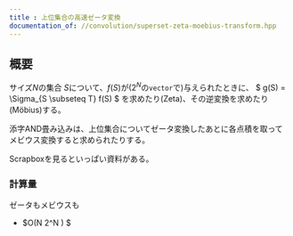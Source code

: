 ```yaml
---
title : 上位集合の高速ゼータ変換
documentation_of: //convolution/superset-zeta-moebius-transform.hpp
---
```


## 概要

サイズ$N$の集合 $S$について、$f(S)$が($2^N$の`vector`で)与えられたときに、
$ g(S) = \Sigma_{S \subseteq T} f(S) $ を求めたり(Zeta)、その逆変換を求めたり(Möbius)する。

添字AND畳み込みは、上位集合についてゼータ変換したあとに各点積を取ってメビウス変換すると求められたりする。

Scrapboxを見るといっぱい資料がある。

### 計算量
ゼータもメビウスも

- $O(N 2^N ) $

